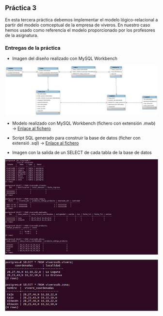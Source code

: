 ## Práctica 3

En esta tercera práctica debemos implementar el modelo lógico-relacional a partir del modelo comceptual de la empresa de viveros. En nuestro caso hemos usado como referencia el modelo proporcionado por los profesores de la asignatura.

### Entregas de la práctica
- Imagen del diseño realizado con MySQL Workbench

![Cap1](https://github.com/EduardoSY/ADBD_21-22_ULL/blob/main/Practica3/Modelo.png)

- Modelo realizado con MySQL Workbench (fichero con extensión .mwb) -> [Enlace al fichero](https://github.com/EduardoSY/ADBD_21-22_ULL/blob/main/Practica3/Viveros.mwb)

- Script SQL generado para construir la base de datos (ficher con extensió .sql) -> [Enlace al fichero](https://github.com/EduardoSY/ADBD_21-22_ULL/blob/main/Practica3/viverosadbd.sql)

- Imagen con la salida de un SELECT de cada tabla de la base de datos

![Cap1](https://github.com/EduardoSY/ADBD_21-22_ULL/blob/main/Practica3/Captura1.png)

![Cap2](https://github.com/EduardoSY/ADBD_21-22_ULL/blob/main/Practica3/Captura2.png)
